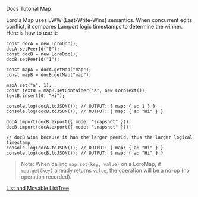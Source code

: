 Docs
Tutorial
Map

Loro's Map uses LWW (Last-Write-Wins) semantics. When concurrent edits conflict, it compares Lamport logic timestamps to determine the winner.
Here is how to use it:

```
const docA = new LoroDoc();
docA.setPeerId("0");
const docB = new LoroDoc();
docB.setPeerId("1");
 
const mapA = docA.getMap("map");
const mapB = docB.getMap("map");
 
mapA.set("a", 1);
const textB = mapB.setContainer("a", new LoroText());
textB.insert(0, "Hi");
 
console.log(docA.toJSON()); // OUTPUT: { map: { a: 1 } }
console.log(docB.toJSON()); // OUTPUT: { map: { a: "Hi" } }
 
docA.import(docB.export({ mode: "snapshot" }));
docB.import(docA.export({ mode: "snapshot" }));
 
// docB wins because it has the larger peerId, thus the larger logical timestamp
console.log(docA.toJSON()); // OUTPUT: { map: { a: "Hi" } }
console.log(docB.toJSON()); // OUTPUT: { map: { a: "Hi" } }
```

> Note: When calling `map.set(key, value)` on a LoroMap, if `map.get(key)` already returns `value`, the operation will be a no-op (no operation recorded).

[List and Movable List](https://loro.dev/docs/tutorial/list "List and Movable List")[Tree](https://loro.dev/docs/tutorial/tree "Tree")